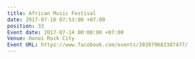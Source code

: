 ```yaml
---
title: African Music Festival
date: 2017-07-10 07:53:00 +07:00
position: 33
Event date: 2017-07-14 00:00:00 +07:00
Venue: Hanoi Rock City
Event URL: https://www.facebook.com/events/303979683387477/
---
```


